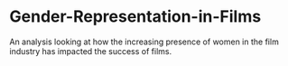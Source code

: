 # Gender-Representation-in-Films
An analysis looking at how the increasing presence of women in the film industry has impacted the success of films.
